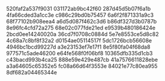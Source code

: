 520faf2a537f9031
031172ab9bc42f60
287d45d5b07f6a1b
4fa66cded3a1cc3e
c986c29bd0b75457
6a6f2f871331a9c3
68f77102b908eea4
a6d5d087f462c3d6
b86df327d3b0787b
8e96fc4cfd72a275
68e02c077fde21ed
e9539b480186424e
2bcd0ee14240020a
36cd7f0708c0884d
5e7e8553ce5d8c82
4c68a7c8bf8f32a2
d0154ae05114517f
5dc1726bcb56608e
4946bc1bcd99227d
a3e23153ef7e17f1
8e5f80fa04f68da8
977571c5ade46200
e64fe568f0f06bf8
10365dfb335d1cb3
c43bacd993b4ca25
888e59e429e487cb
41a7576611828ebe
a3a64605c65352e5
fc08a66d64f3553e
84021e77c80ea955
8df682a04465344e
